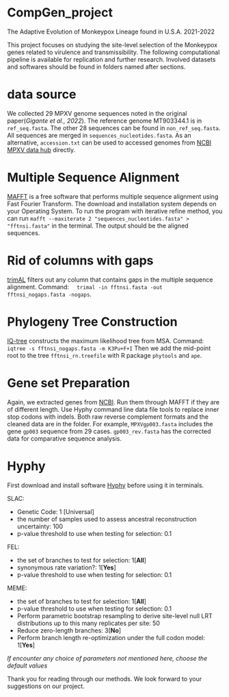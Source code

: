 # CompGen_project
The Adaptive Evolution of Monkeypox Lineage found in U.S.A. 2021-2022

This project focuses on studying the site-level selection of the Monkeypox genes related to virulence and transmissibility. The following computational pipeline is available for replication and further research.
Involved datasets and softwares should be found in folders named after sections.

# data source
We collected 29 MPXV genome sequences noted in the original paper(*Gigante et al., 2022*).
The reference genome MT903344.1 is in ```ref_seq.fasta```. The other 28 sequences can be found in
```non_ref_seq.fasta```. All sequences are merged in ```sequences_nucleotides.fasta```.
As an alternative, ```accession.txt``` can be used to accessed genomes from
[NCBI MPXV data hub](https://www.ncbi.nlm.nih.gov/labs/virus/vssi/#/virus?VirusLineage_ss=Monkeypox%20virus%20(monkeypox),%20taxid:10244&HostLineage_ss=humans,%20taxid:9605&SeqType_s=Nucleotide) directly. 

# Multiple Sequence Alignment
[MAFFT](https://mafft.cbrc.jp/alignment/software/) is a free software that performs multiple sequence alignment
using Fast Fourier Transform. The download and installation system depends on your Operating System.
To run the program with iterative refine method, you can run ```mafft --maxiterate 2 "sequences_nucleotides.fasta" > "fftnsi.fasta"``` in the terminal. The output should be the aligned sequences.

# Rid of columns with gaps
[trimAL](http://trimal.cgenomics.org/trimal) filters out any column that contains gaps in the multiple sequence alignment. Command: ```   trimal -in fftnsi.fasta -out fftnsi_nogaps.fasta -nogaps ```.

# Phylogeny Tree Construction
[IQ-tree](http://www.iqtree.org/) constructs the maximum likelihood tree from MSA. Command: ```iqtree -s fftnsi_nogaps.fasta -m K3Pu+F+I```
Then we add the mid-point root to the tree ```fftnsi_rn.treefile``` with R package ```phytools``` and ```ape```.

# Gene set Preparation
Again, we extracted genes from [NCBI](https://www.ncbi.nlm.nih.gov/labs/virus/vssi/#/virus?VirusLineage_ss=Monkeypox%20virus%20(monkeypox),%20taxid:10244&HostLineage_ss=humans,%20taxid:9605&SeqType_s=Nucleotide). Run them through MAFFT if they are of different length. Use Hyphy command line data file tools to replace inner stop codons with indels. Both raw reverse complement formats and the cleaned data are in the folder. For example, ```MPXVgp003.fasta``` includes the gene ```gp003``` sequence from 29 cases. ```gp003_rev.fasta``` has the corrected data for comparative sequence analysis.

# Hyphy
First download and install software [Hyphy](http://www.hyphy.org/register/) before using it in terminals.

SLAC: 
* Genetic Code: 1 [Universal]
* the number of samples used to assess ancestral reconstruction uncertainty: 100
* p-value threshold to use when testing for selection: 0.1

FEL:
* the set of branches to test for selection: 1[**All**]
* synonymous rate variation?: 1[**Yes**]
* p-value threshold to use when testing for selection: 0.1

MEME:
* the set of branches to test for selection: 1[**All**]
* p-value threshold to use when testing for selection: 0.1
* Perform parametric bootstrap resampling to derive site-level null LRT distributions up to this many replicates per site: 50
* Reduce zero-length branches: 3[**No**]
* Perform branch length re-optimization under the full codon model: 1[**Yes**]

*If encounter any choice of parameters not mentioned here, choose the default values*

Thank you for reading through our methods. We look forward to your suggestions on our project.